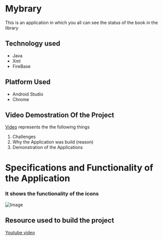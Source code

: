 # Mybrary
This is an application in which you all can see the status of the book in the library 
## Technology used
* Java
* Xml
* FireBase 
## Platform Used
* Android Studio
* Chrome
## Video Demostration Of the Project
[Video](https://drive.google.com/file/d/1pcZBVYIoNajnEIMRhOvAoGUEvjIcxkdp/view?usp=sharing) represents the the following things
1. Challenges
2. Why the Application was build (reason)
3. Demonstration of the Applications

# Specifications and Functionality of the Application

### It shows the functionality of the icons
![Image](https://cdn.dorik.com/63c24c86e027bc0011f3ad2a/63c24cfde027bc0011f3ad2d/images/demo_1-2_q2tbcbb5.png)

## Resource used to build the project
[Youtube video](https://www.youtube.com/watch?v=4cFL7CMd5QY)


